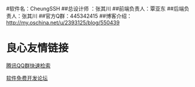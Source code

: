 #软件名：CheungSSH
##总设计师  ：张其川
##前端负责人：覃亚东
##后端负责人：张其川
##官方Q群：445342415 
##博客介绍：http://my.oschina.net/u/2393125/blog/550439


 # 良心友情链接

[腾讯QQ群快速检索](http://u.720life.cn/s/8cf73f7c)

[软件免费开发论坛](http://u.720life.cn/s/bbb01dc0)